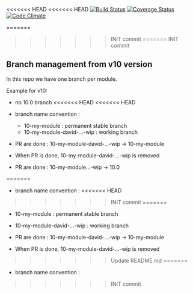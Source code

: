 <<<<<<< HEAD
<<<<<<< HEAD
[![Build Status](https://travis-ci.org/akretion/ak-odoo-incubator.svg?branch=10.0)](https://travis-ci.org/akretion/ak-odoo-incubator)
[![Coverage Status](https://coveralls.io/repos/github/akretion/ak-odoo-incubator/badge.svg?branch=10.0)](https://coveralls.io/github/akretion/ak-odoo-incubator?branch=10.0)
[![Code Climate](https://codeclimate.com/github/akretion/ak-odoo-incubator/badges/gpa.svg)](https://codeclimate.com/github/akretion/ak-odoo-incubator)


=======
>>>>>>> INIT commit
=======
>>>>>>> INIT commit
## Branch management from v10 version

In this repo we have one branch per module.

Example for v10:

- no 10.0 branch
<<<<<<< HEAD
<<<<<<< HEAD
- branch name convention :
  - 10-my-module : permanent stable branch
  - 10-my-module-david-...-wip : working branch

 - PR are done : 10-my-module-david-...-wip -> 10-my-module
 - When PR is done, 10-my-module-david-...-wip is removed
 - PR are done : 10-my-module...-wip -> 10.0

=======
- branch name convention : 
<<<<<<< HEAD
>>>>>>> INIT commit
=======
  - 10-my-module : permanent stable branch
  - 10-my-module-david-...-wip : working branch
  
 - PR are done : 10-my-module-david-...-wip -> 10-my-module
 - When PR is done, 10-my-module-david-...-wip is removed
 
>>>>>>> Update README.md
=======
- branch name convention : 
>>>>>>> INIT commit
